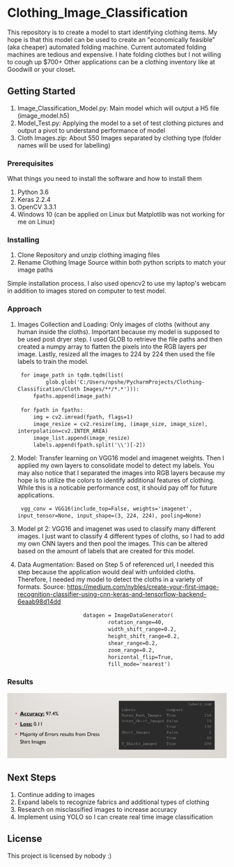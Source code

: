 # Clothing_Image_Classification

This repository is to create a model to start identifying clothing items. My hope is that this model can be used to create an "economically feasible" (aka cheaper) automated folding machine. Current automated folding machines are tedious and expensive. I hate folding clothes but I not willing to cough up $700+ Other applications can be a clothing inventory like at Goodwill or your closet.

## Getting Started

1. Image_Classification_Model.py: Main model which will output a H5 file (image_model.h5)
2. Model_Test.py: Applying the model to a set of test clothing pictures and output a pivot to understand performance of model
3. Cloth Images.zip: About 550 Images separated by clothing type (folder names will be used for labelling)

### Prerequisites

What things you need to install the software and how to install them

1. Python 3.6
2. Keras 2.2.4
3. OpenCV 3.3.1
4. Windows 10 (can be applied on Linux but Matplotlib was not working for me on Linux)

### Installing

1. Clone Repository and unzip clothing imaging files
2. Rename Clothing Image Source within both python scripts to match your image paths

Simple installation process. I also used opencv2 to use my laptop's webcam in addition to images stored on computer to test model. 

### Approach

1. Images Collection and Loading: Only images of cloths (without any human inside the cloths). Important because my model is supposed to be used post dryer step. I used GLOB to retrieve the file paths and then created a numpy array to flatten the pixels into the RGB layers per image. Lastly, resized all the images to 224 by 224 then used the file labels to train the model.

        for image_path in tqdm.tqdm(list(
                glob.glob('C:/Users/npshe/PycharmProjects/Clothing-Classification/Cloth Images/**/*.*'))):
            fpaths.append(image_path)

        for fpath in fpaths:
            img = cv2.imread(fpath, flags=1)
            image_resize = cv2.resize(img, (image_size, image_size), interpolation=cv2.INTER_AREA)
            image_list.append(image_resize)
            labels.append(fpath.split('\\')[-2])

2. Model: Transfer learning on VGG16 model and imagenet weights. Then I applied my own layers to consolidate model to detect my labels. You may also notice that I separated the images into RGB layers because my hope is to utilize the colors to identify additional features of clothing. While this is a noticable performance cost, it should pay off for future applications.

        vgg_conv = VGG16(include_top=False, weights='imagenet', input_tensor=None, input_shape=(3, 224, 224), pooling=None)

3. Model pt 2: VGG16 and imagenet was used to classify many different images. I just want to classify 4 different types of cloths, so I had to add my own CNN layers and then pool the images. This can be altered based on the amount of labels that are created for this model.

4. Data Augmentation: Based on Step 5 of referenced url, I needed this step because the application would deal with unfolded cloths. Therefore, I needed my model to detect the cloths in a variety of formats. Source: https://medium.com/nybles/create-your-first-image-recognition-classifier-using-cnn-keras-and-tensorflow-backend-6eaab98d14dd

                            datagen = ImageDataGenerator(
                                    rotation_range=40,
                                    width_shift_range=0.2,
                                    height_shift_range=0.2,
                                    shear_range=0.2,
                                    zoom_range=0.2,
                                    horizontal_flip=True,
                                    fill_mode='nearest')


### Results

![](MiscFiles/Capture.PNG)

## Next Steps

1. Continue adding to images
2. Expand labels to recognize fabrics and additional types of clothing
3. Research on misclassified images to increase accuracy
4. Implement using YOLO so I can create real time image classification

## License

This project is licensed by nobody :) 
